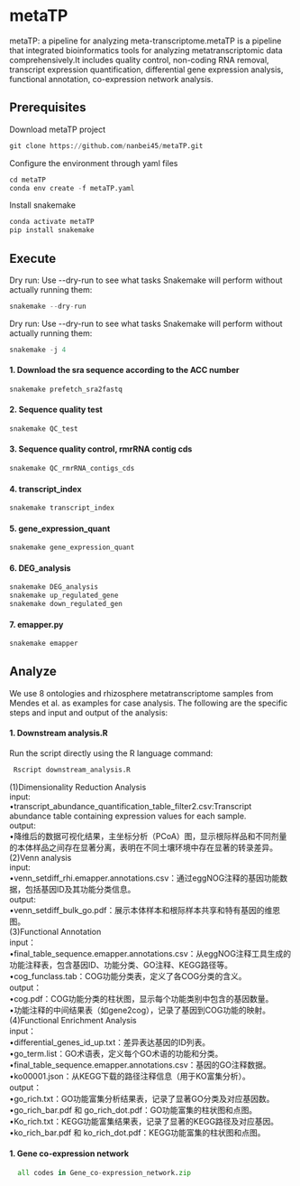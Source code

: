 # metaTP
metaTP: a pipeline for analyzing meta-transcriptome.metaTP is a pipeline that integrated bioinformatics tools for analyzing metatranscriptomic data comprehensively.It includes quality control, non-coding RNA removal, transcript expression quantification, differential gene expression analysis, functional annotation, co-expression network analysis.
## Prerequisites
Download metaTP project
```Python
git clone https://github.com/nanbei45/metaTP.git
```
Configure the environment through yaml files
```Python
cd metaTP
conda env create -f metaTP.yaml
```
Install snakemake
```Python
conda activate metaTP
pip install snakemake
```
## Execute
Dry run: Use --dry-run to see what tasks Snakemake will perform without actually running them:
```Python 
snakemake --dry-run
```
Dry run: Use --dry-run to see what tasks Snakemake will perform without actually running them:
```Python
snakemake -j 4 
```
#### 1. Download the sra sequence according to the ACC number
```Python
snakemake prefetch_sra2fastq
```
#### 2. Sequence quality test
```Python
snakemake QC_test
```
#### 3. Sequence quality control, rmrRNA contig cds
```Python
snakemake QC_rmrRNA_contigs_cds
```
#### 4. transcript_index
```Python
snakemake transcript_index
```
#### 5. gene_expression_quant
```Python
snakemake gene_expression_quant
```
#### 6. DEG_analysis
```Python
snakemake DEG_analysis
snakemake up_regulated_gene
snakemake down_regulated_gen
```
#### 7. emapper.py
```Python
snakemake emapper
```
## Analyze
We use 8 ontologies and rhizosphere metatranscriptome samples from Mendes et al. as examples for case analysis. The following are the specific steps and input and output of the analysis:
#### 1. Downstream analysis.R
Run the script directly using the R language command:
```Python
 Rscript downstream_analysis.R
```
(1)Dimensionality Reduction Analysis<br>
input: <br>
	•transcript_abundance_quantification_table_filter2.csv:Transcript abundance table containing expression values ​​for each sample.<br>
output:<br>
	•降维后的数据可视化结果，主坐标分析（PCoA）图，显示根际样品和不同剂量的本体样品之间存在显著分离，表明在不同土壤环境中存在显著的转录差异。<br>
(2)Venn analysis<br>
input:<br>
	•venn_setdiff_rhi.emapper.annotations.csv：通过eggNOG注释的基因功能数据，包括基因ID及其功能分类信息。<br>
output:<br>
	•venn_setdiff_bulk_go.pdf：展示本体样本和根际样本共享和特有基因的维恩图。<br>
(3)Functional Annotation <br>
input：<br>
	•final_table_sequence.emapper.annotations.csv：从eggNOG注释工具生成的功能注释表，包含基因ID、功能分类、GO注释、KEGG路径等。<br>
	•cog_funclass.tab：COG功能分类表，定义了各COG分类的含义。<br>
output：<br>
	•cog.pdf：COG功能分类的柱状图，显示每个功能类别中包含的基因数量。<br>
	•功能注释的中间结果表（如gene2cog），记录了基因到COG功能的映射。<br>
 (4)Functional Enrichment Analysis<br>
 input：<br>
	•differential_genes_id_up.txt：差异表达基因的ID列表。<br>
	•go_term.list：GO术语表，定义每个GO术语的功能和分类。<br>
	•final_table_sequence.emapper.annotations.csv：基因的GO注释数据。<br>
	•ko00001.json：从KEGG下载的路径注释信息（用于KO富集分析）。<br>
output：<br>
	•go_rich.txt：GO功能富集分析结果表，记录了显著GO分类及对应基因数。<br>
	•go_rich_bar.pdf 和 go_rich_dot.pdf：GO功能富集的柱状图和点图。<br>
	•Ko_rich.txt：KEGG功能富集结果表，记录了显著的KEGG路径及对应基因。<br>
	•ko_rich_bar.pdf 和 ko_rich_dot.pdf：KEGG功能富集的柱状图和点图。<br>


#### 1. Gene co-expression network
```Python
  all codes in Gene_co-expression_network.zip
```
